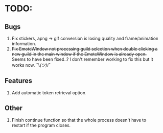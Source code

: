 ﻿# TODO:

## Bugs
1. Fix stickers, apng -> gif conversion is losing quality and frame/animation information.
2. ~~Fix EmoteWindow not processing guild selection when double clicking a new guild in the main window if the EmoteWindow is already open.~~ Seems to have been fixed..? I don't remember working to fix this but it works now. ¯\\_(ツ)_/¯

## Features
1. Add automatic token retrieval option.

## Other
1. Finish continue function so that the whole process doesn't have to restart if the program closes.